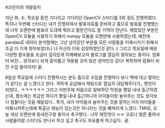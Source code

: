 #코린이의 개발일지

지난 화, 수, 목요일 동안 기다리고 기다리던 OpenCV 스터디를 3회 정도 진행하였다. 특히나 두번째 스터디는 내가 진행자여서 발표자료를 준비하고 줌으로 발표를 진행했는데 너무 오랜만에 발표라 도대체 뭐라고 말한건지도 잘 기억이 안난다. 재밌었던 부분은 OpenCV 모듈을 사용하기 위해서 numpy 모듈을 오랜만에 사용하였는데, 예전에 pandas로 데이터 분석할때는 그냥 넘어갔던 부분을 모든 사람들을 이해시키기 위해서 조금 더 기게 찾아보았더니 나 자신이 더욱 성장하였던것 같다 :) 그리고 목요일에 배운 다양한 함수들을 조금더 깊이있게 이해해보고자 블로그를 열심히 찾아보는 중이다. 컴퓨터 비전... 생각보다 되게 흥미롭고 적용될 곳이 많은 분야인것 같다! 복학하며 컴퓨터 비전 수업 들어야지! 끝.

#일상
목요일에 스터디 진행하시는 분도 줌으로 수업을 진행하다 보니 벽에 대고 말하는 거 같다는 걸 느꼈다고 한다. 격하게 공감돼서 채팅으로 열심히 대답해주다가,, 짱친이 되었다.. ㅋㅋㅋㅋㅋㅋ 그리고 이번주에 처음으로 알바하던 학원을 평일 내내 출근하였는데, 평소에는 목금만 하다가 평일 내내 출근하니까 아이들이랑 놀아주는 것도 생각보다 힘들다는 것을 깨달았다.. 특히, 내가 아이들과 놀아주는 것을 잘하는거지 아이들을 이해시켜주는데에 특출난 재능이 있는것은 아니라는 것을 뼈져리게 느꼈다. TMI로, 오늘 세상 오랜만에 동네친구랑 둘이서 축구했다.. 너무 재밋엇다 ㅠㅠ 코로나 얼른 풀려서 사람들이랑 스터디도 만나서 하고 싶고 축구도 자유롭게 하고싶다.. 끝.